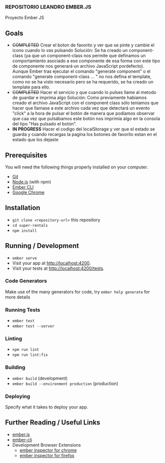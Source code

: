 ### REPOSITORIO LEANDRO EMBER.JS ###

Proyecto Ember JS 


## Goals
- ~~COMPLETED~~ Crear el boton de favorito y ver que se pinte y cambie el icono cuando lo vas pulsando
  Solución: Se ha creado un component-class (ya que un component-class nos permite que definamos un comportamiento asociado a ese componente de esa forma
            con este tipo de componente nos generará un archivo JavaScript pordefecto). Aunque Ember tras ejecutar el comando "generate component" o el 
            comando "generate component-class ... " no nos defina el template, como no se ha visto necesario pero se ha requerido, se ha creado un template
            para ello.
- ~~COMPLETED~~ Hacer el servicio y que cuando lo pulses llame al metodo de guardar e imprima algo
  Solución: Como previamente habíamos creado el archivo JavaScript con el component class sólo teníamos que hacer que llamase a este archivo cada vez que
            detectará un evento "click" a la hora de pulsar el botón de manera que podíamos observar que caa vez que pulsábamos este botón nos imprimía
            algo en la consola del tipo "Has pulsado el botón". 
- **IN PROGRESS** Hacer el codigo del localStorage y ver que el estado se guarda y cuando recargas la pagina los botones de favorito estan en el estado que los dejaste




## Prerequisites

You will need the following things properly installed on your computer.

* [Git](https://git-scm.com/)
* [Node.js](https://nodejs.org/) (with npm)
* [Ember CLI](https://cli.emberjs.com/release/)
* [Google Chrome](https://google.com/chrome/)

## Installation

* `git clone <repository-url>` this repository
* `cd super-rentals`
* `npm install`

## Running / Development

* `ember serve`
* Visit your app at [http://localhost:4200](http://localhost:4200).
* Visit your tests at [http://localhost:4200/tests](http://localhost:4200/tests).

### Code Generators

Make use of the many generators for code, try `ember help generate` for more details

### Running Tests

* `ember test`
* `ember test --server`

### Linting

* `npm run lint`
* `npm run lint:fix`

### Building

* `ember build` (development)
* `ember build --environment production` (production)

### Deploying

Specify what it takes to deploy your app.

## Further Reading / Useful Links

* [ember.js](https://emberjs.com/)
* [ember-cli](https://cli.emberjs.com/release/)
* Development Browser Extensions
  * [ember inspector for chrome](https://chrome.google.com/webstore/detail/ember-inspector/bmdblncegkenkacieihfhpjfppoconhi)
  * [ember inspector for firefox](https://addons.mozilla.org/en-US/firefox/addon/ember-inspector/)
